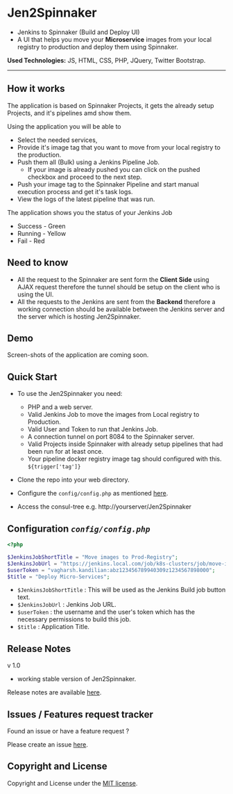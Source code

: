 # Jen2Spinnaker

- Jenkins to Spinnaker (Build and Deploy UI)
- A UI that helps you move your **Microservice** images from your local registry to production and deploy them using Spinnaker. 

**Used Technologies:** JS, HTML, CSS, PHP, JQuery, Twitter Bootstrap.

-----------------
How  it works
----
The application is based on Spinnaker Projects, it gets the already setup Projects, and it's pipelines amd show them.

Using the application you will be able to
 - Select the needed services,
 - Provide it's image tag that you want to move from your local registry to the production.
 - Push them all (Bulk) using a Jenkins Pipeline Job.
   - If your image is already pushed you can click on the pushed checkbox and proceed to the next step.
 - Push your image tag to the Spinnaker Pipeline and start manual execution process and get it's task logs. 
 - View the logs of the latest pipeline that was run.

The application shows you the status of your Jenkins Job 
- Success - Green
- Running - Yellow
- Fail - Red

Need to know
----
- All the request to the Spinnaker are sent form the **Client Side** using AJAX request therefore the tunnel should be setup on the client who is using the UI.
- All the requests to the Jenkins are sent from the **Backend** therefore a working connection should be available between the Jenkins server and the server which is hosting Jen2Spinnaker. 

   
Demo
------
Screen-shots of the application are coming soon.

Quick Start
-----------
- To use the Jen2Spinnaker you need:
  - PHP and a web server.
  - Valid Jenkins Job to move the images from Local registry to Production.
  - Valid User and Token to run that Jenkins Job.
  - A connection tunnel on port 8084 to the Spinnaker server. 
  - Valid Projects inside Spinnaker with already setup pipelines that had been run for at least once.
  - Your pipeline docker registry image tag should configured with this. `${trigger['tag']}`

- Clone the repo into your web directory.
- Configure the `config/config.php` as mentioned [here](#configuration-configconfigphp).
- Access the consul-tree e.g. http://yourserver/Jen2Spinnaker

Configuration *`config/config.php`*
------------------
```php
<?php

$JenkinsJobShortTitle = "Move images to Prod-Registry";
$JenkinsJobUrl = "https://jenkins.local.com/job/k8s-clusters/job/move-image/";
$userToken = "vagharsh.kandilian:abz123456789940309z1234567898000";
$title = "Deploy Micro-Services";
```
- `$JenkinsJobShortTitle` : This will be used as the Jenkins Build job button text.
- `$JenkinsJobUrl` : Jenkins Job URL.
- `$userToken` : the username and the user's token which has the necessary permissions to build this job.
- `$title` : Application Title.

Release Notes
---------
v 1.0
- working stable version of Jen2Spinnaker.

Release notes are available [here](release.md).

Issues / Features request tracker
-----------
Found an issue or have a feature request ?

Please create an issue [here](https://github.com/vagharsh/Jen2Spinnaker/issues).

Copyright and License
---------------------
Copyright and License under the [MIT license](LICENSE).
